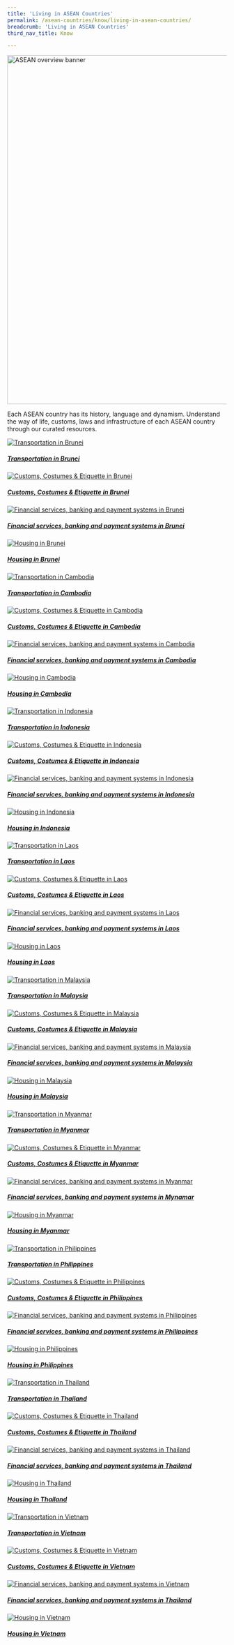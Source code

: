 ```yaml
---
title: 'Living in ASEAN Countries'
permalink: /asean-countries/know/living-in-asean-countries/
breadcrumb: 'Living in ASEAN Countries'
third_nav_title: Know

---
```



<img src="/images/asean-living/Living in ASEAN new.jpg" alt="ASEAN overview banner" style="width:800px;">

Each ASEAN country has its history, language and dynamism. Understand the way of life, customs, laws and infrastructure of each ASEAN country through our curated resources.

<div>
	<div class="row is-multiline">
		<div class="col is-half-tablet padding--bottom--lg">
			<a href="/asean-countries/know/living-in-asean-countries/transportation-in-brunei/" class="project-link">
				<img src="/images/asean-living/Transportation-Brunei-small.jpg" alt="Transportation in Brunei" class="project-image">
			<div class="project-card">
				<div class="project-title margin--bottom--xs">
					<h5><b>Transportation in Brunei</b></h5>
				</div>
			</div>
			</a>
		</div>
		<div class="col is-half-tablet padding--bottom--lg">
			<a href="/asean-countries/know/living-in-asean-countries/customs-costumes-etiquette-in-brunei/" class="project-link">
				<img src="/images/asean-living/Customs-Brunei-small.jpg" alt="Customs, Costumes &amp; Etiquette in Brunei" class="project-image">
			<div class="project-card">
				<div class="project-title margin--bottom--xs">
					<h5><b>Customs, Costumes &amp; Etiquette in Brunei</b></h5>
				</div>
			</div>
			</a>
		</div>
	</div>
</div>

<p></p><p>
</p><div>
	<div class="row is-multiline">
		<div class="col is-half-tablet padding--bottom--lg">
			<a href="/asean-countries/know/living-in-asean-countries/financial-banking-payment-in-brunei/" class="project-link">
				<img src="/images/asean-living/ASEAN-Brunei-Banking-small.jpg" alt="Financial services, banking and payment systems in Brunei" class="project-image">
			<div class="project-card">
				<div class="project-title margin--bottom--xs">
					<h5><b>Financial services, banking and payment systems in Brunei</b></h5>
				</div>
			</div>
			</a>
		</div>
		<div class="col is-half-tablet padding--bottom--lg">
			<a href="/asean-countries/know/living-in-asean-countries/housing-in-brunei/" class="project-link">
				<img src="/images/asean-living/ASEAN-Brunei-Housing-Cover-small.jpg" alt="Housing in Brunei" class="project-image">
			<div class="project-card">
				<div class="project-title margin--bottom--xs">
					<h5><b>Housing in Brunei</b></h5>
				</div>
			</div>
			</a>
		</div>
	</div>
</div>

<p></p><p>
</p><div>
	<div class="row is-multiline">
		<div class="col is-half-tablet padding--bottom--lg">
			<a href="/asean-countries/know/living-in-asean-countries/transportation-in-cambodia/" class="project-link">
				<img src="/images/asean-living/Transportation-Cambodia-small.jpg" alt="Transportation in Cambodia" class="project-image">
			<div class="project-card">
				<div class="project-title margin--bottom--xs">
					<h5><b>Transportation in Cambodia</b></h5>
				</div>
			</div>
			</a>
		</div>
		<div class="col is-half-tablet padding--bottom--lg">
			<a href="/asean-countries/know/living-in-asean-countries/customs-costumes-etiquette-in-cambodia/" class="project-link">
				<img src="/images/asean-living/Customs-Cambodia-small.jpg" alt="Customs, Costumes &amp; Etiquette in Cambodia" class="project-image">
			<div class="project-card">
				<div class="project-title margin--bottom--xs">
					<h5><b>Customs, Costumes &amp; Etiquette in Cambodia</b></h5>
				</div>
			</div>
			</a>
		</div>
	</div>
</div>


<p></p><p>
</p><div>
	<div class="row is-multiline">
		<div class="col is-half-tablet padding--bottom--lg">
			<a href="/asean-countries/know/living-in-asean-countries/financial-banking-payment-in-cambodia/" class="project-link">
				<img src="/images/asean-living/ASEAN-Cambodia-Banking-small.jpg" alt="Financial services, banking and payment systems in Cambodia" class="project-image">
			<div class="project-card">
				<div class="project-title margin--bottom--xs">
					<h5><b>Financial services, banking and payment systems in Cambodia</b></h5>
				</div>
			</div>
			</a>
		</div>
		<div class="col is-half-tablet padding--bottom--lg">
			<a href="/asean-countries/know/living-in-asean-countries/housing-in-cambodia/" class="project-link">
				<img src="/images/asean-living/ASEAN-Cambodia-Housing-small.jpg" alt="Housing in Cambodia" class="project-image">
			<div class="project-card">
				<div class="project-title margin--bottom--xs">
					<h5><b>Housing in Cambodia</b></h5>
				</div>
			</div>
			</a>
		</div>
	</div>
</div>
<p></p><p>
</p><div>
	<div class="row is-multiline">
		<div class="col is-half-tablet padding--bottom--lg">
			<a href="/asean-countries/know/living-in-asean-countries/transportation-in-indonesia/" class="project-link">
				<img src="/images/asean-living/Transportation-Indonesia-small.jpg" alt="Transportation in Indonesia" class="project-image">
			<div class="project-card">
				<div class="project-title margin--bottom--xs">
					<h5><b>Transportation in Indonesia</b></h5>
				</div>
			</div>
			</a>
		</div>
		<div class="col is-half-tablet padding--bottom--lg">
			<a href="/asean-countries/know/living-in-asean-countries/customs-costumes-etiquette-in-indonesia/" class="project-link">
				<img src="/images/asean-living/Customs-Indonesia-small.jpg" alt="Customs, Costumes &amp; Etiquette in Indonesia" class="project-image">
			<div class="project-card">
				<div class="project-title margin--bottom--xs">
					<h5><b>Customs, Costumes &amp; Etiquette in Indonesia</b></h5>
				</div>
			</div>
			</a>
		</div>
	</div>
</div>


<p></p><p>
</p><div>
	<div class="row is-multiline">
		<div class="col is-half-tablet padding--bottom--lg">
			<a href="/asean-countries/know/living-in-asean-countries/financial-banking-payment-in-indonesia/" class="project-link">
				<img src="/images/asean-living/ASEAN-Indonesia-Banking-small.jpg" alt="Financial services, banking and payment systems in Indonesia" class="project-image">
			<div class="project-card">
				<div class="project-title margin--bottom--xs">
					<h5><b>Financial services, banking and payment systems in Indonesia</b></h5>
				</div>
			</div>
			</a>
		</div>
		<div class="col is-half-tablet padding--bottom--lg">
			<a href="/asean-countries/know/living-in-asean-countries/housing-in-indonesia/" class="project-link">
				<img src="/images/asean-living/ASEAN-Indonesia-Housing-small.jpg" alt="Housing in Indonesia" class="project-image">
			<div class="project-card">
				<div class="project-title margin--bottom--xs">
					<h5><b>Housing in Indonesia</b></h5>
				</div>
			</div>
			</a>
		</div>
	</div>
</div>

<p></p><p>

</p><div>
	<div class="row is-multiline">
		<div class="col is-half-tablet padding--bottom--lg">
			<a href="/asean-countries/know/living-in-asean-countries/transportation-in-laos/" class="project-link">
				<img src="/images/asean-living/Transportation-Laos-small.jpg" alt="Transportation in Laos" class="project-image">
			<div class="project-card">
				<div class="project-title margin--bottom--xs">
					<h5><b>Transportation in Laos</b></h5>
				</div>
			</div>
			</a>
		</div>
		<div class="col is-half-tablet padding--bottom--lg">
			<a href="/asean-countries/know/living-in-asean-countries/customs-costumes-etiquette-in-laos/" class="project-link">
				<img src="/images/asean-living/Customs-Laos-small.jpg" alt="Customs, Costumes &amp; Etiquette in Laos" class="project-image">
			<div class="project-card">
				<div class="project-title margin--bottom--xs">
					<h5><b>Customs, Costumes &amp; Etiquette in Laos</b></h5>
				</div>
			</div>
			</a>
		</div>
	</div>
</div>

<p></p><p>

</p><div>
	<div class="row is-multiline">
		<div class="col is-half-tablet padding--bottom--lg">
			<a href="/asean-countries/know/living-in-asean-countries/financial-banking-payment-in-laos/" class="project-link">
				<img src="/images/asean-living/ASEAN-Laos-Banking-small.jpg" alt="Financial services, banking and payment systems in Laos" class="project-image">
			<div class="project-card">
				<div class="project-title margin--bottom--xs">
					<h5><b>Financial services, banking and payment systems in Laos</b></h5>
				</div>
			</div>
			</a>
		</div>
		<div class="col is-half-tablet padding--bottom--lg">
			<a href="/asean-countries/know/living-in-asean-countries/housing-in-laos/" class="project-link">
				<img src="/images/asean-living/ASEAN-Laos-Housing-small.jpg" alt="Housing in Laos" class="project-image">
			<div class="project-card">
				<div class="project-title margin--bottom--xs">
					<h5><b>Housing in Laos</b></h5>
				</div>
			</div>
			</a>
		</div>
	</div>
</div>

<p></p><p>

</p><div>
	<div class="row is-multiline">
		<div class="col is-half-tablet padding--bottom--lg">
			<a href="/asean-countries/know/living-in-asean-countries/transportation-in-malaysia/" class="project-link">
				<img src="/images/asean-living/Transportation-Malaysia-small.jpg" alt="Transportation in Malaysia" class="project-image">
			<div class="project-card">
				<div class="project-title margin--bottom--xs">
					<h5><b>Transportation in Malaysia</b></h5>
				</div>
			</div>
			</a>
		</div>
		<div class="col is-half-tablet padding--bottom--lg">
			<a href="/asean-countries/know/living-in-asean-countries/customs-costumes-etiquette-in-malaysia/" class="project-link">
				<img src="/images/asean-living/Customs-Malaysia-small.jpg" alt="Customs, Costumes &amp; Etiquette in Malaysia" class="project-image">
			<div class="project-card">
				<div class="project-title margin--bottom--xs">
					<h5><b>Customs, Costumes &amp; Etiquette in Malaysia</b></h5>
				</div>
			</div>
			</a>
		</div>
	</div>
</div>

<p></p><p>

</p><div>
	<div class="row is-multiline">
		<div class="col is-half-tablet padding--bottom--lg">
			<a href="/asean-countries/know/living-in-asean-countries/financial-banking-payment-in-malaysia/" class="project-link">
				<img src="/images/asean-living/ASEAN-Malaysia-Banking-small.jpg" alt="Financial services, banking and payment systems in Malaysia" class="project-image">
			<div class="project-card">
				<div class="project-title margin--bottom--xs">
					<h5><b>Financial services, banking and payment systems in Malaysia</b></h5>
				</div>
			</div>
			</a>
		</div>
		<div class="col is-half-tablet padding--bottom--lg">
			<a href="/asean-countries/know/living-in-asean-countries/housing-in-malaysia/" class="project-link">
				<img src="/images/asean-living/ASEAN-Malaysia-Housing-small.jpg" alt="Housing in Malaysia" class="project-image">
			<div class="project-card">
				<div class="project-title margin--bottom--xs">
					<h5><b>Housing in Malaysia</b></h5>
				</div>
			</div>
			</a>
		</div>
	</div>
</div>

<p></p><p>

</p><div>
	<div class="row is-multiline">
		<div class="col is-half-tablet padding--bottom--lg">
			<a href="/asean-countries/know/living-in-asean-countries/transportation-in-myanmar/" class="project-link">
				<img src="/images/asean-living/Transportation-Myanmar-small.jpg" alt="Transportation in Myanmar" class="project-image">
			<div class="project-card">
				<div class="project-title margin--bottom--xs">
					<h5><b>Transportation in Myanmar</b></h5>
				</div>
			</div>
			</a>
		</div>
		<div class="col is-half-tablet padding--bottom--lg">
			<a href="/asean-countries/know/living-in-asean-countries/customs-costumes-etiquette-in-myanmar/" class="project-link">
				<img src="/images/asean-living/Customs-Myanmar-small.jpg" alt="Customs, Costumes &amp; Etiquette in Myanmar" class="project-image">
			<div class="project-card">
				<div class="project-title margin--bottom--xs">
					<h5><b>Customs, Costumes &amp; Etiquette in Myanmar</b></h5>
				</div>
			</div>
			</a>
		</div>
	</div>
</div>

<p></p><p>

</p><div>
	<div class="row is-multiline">
		<div class="col is-half-tablet padding--bottom--lg">
			<a href="/asean-countries/know/living-in-asean-countries/financial-banking-payment-in-myanmar/" class="project-link">
				<img src="/images/asean-living/ASEAN-Myanmar-Banking-small.jpg" alt="Financial services, banking and payment systems in Myanmar" class="project-image">
			<div class="project-card">
				<div class="project-title margin--bottom--xs">
					<h5><b>Financial services, banking and payment systems in Mynamar</b></h5>
				</div>
			</div>
			</a>
		</div>
		<div class="col is-half-tablet padding--bottom--lg">
			<a href="/asean-countries/know/living-in-asean-countries/housing-in-myanmar/" class="project-link">
				<img src="/images/asean-living/ASEAN-Myanmar-Housing-small.jpg" alt="Housing in Myanmar" class="project-image">
			<div class="project-card">
				<div class="project-title margin--bottom--xs">
					<h5><b>Housing in Myanmar</b></h5>
				</div>
			</div>
			</a>
		</div>
	</div>
</div>

<p></p><p>

</p><div>
	<div class="row is-multiline">
		<div class="col is-half-tablet padding--bottom--lg">
			<a href="/asean-countries/know/living-in-asean-countries/transportation-in-philippines/" class="project-link">
				<img src="/images/asean-living/Transportation-Philippines-small.jpg" alt="Transportation in Philippines" class="project-image">
			<div class="project-card">
				<div class="project-title margin--bottom--xs">
					<h5><b>Transportation in Philippines</b></h5>
				</div>
			</div>
			</a>
		</div>
		<div class="col is-half-tablet padding--bottom--lg">
			<a href="/asean-countries/know/living-in-asean-countries/customs-costumes-etiquette-in-philippines/" class="project-link">
				<img src="/images/asean-living/Customs-Philippines-small.jpg" alt="Customs, Costumes &amp; Etiquette in Philippines" class="project-image">
			<div class="project-card">
				<div class="project-title margin--bottom--xs">
					<h5><b>Customs, Costumes &amp; Etiquette in Philippines</b></h5>
				</div>
			</div>
			</a>
		</div>
	</div>
</div>

<p></p><p>

</p><div>
	<div class="row is-multiline">
		<div class="col is-half-tablet padding--bottom--lg">
			<a href="/asean-countries/know/living-in-asean-countries/financial-banking-payment-in-philippines/" class="project-link">
				<img src="/images/asean-living/ASEAN-Philippines-Banking-small.jpg" alt="Financial services, banking and payment systems in Philippines" class="project-image">
			<div class="project-card">
				<div class="project-title margin--bottom--xs">
					<h5><b>Financial services, banking and payment systems in Philippines</b></h5>
				</div>
			</div>
			</a>
		</div>
		<div class="col is-half-tablet padding--bottom--lg">
			<a href="/asean-countries/know/living-in-asean-countries/housing-in-philippines/" class="project-link">
				<img src="/images/asean-living/ASEAN-Philippines-Housing-small.jpg" alt="Housing in Philippines" class="project-image">
			<div class="project-card">
				<div class="project-title margin--bottom--xs">
					<h5><b>Housing in Philippines</b></h5>
				</div>
			</div>
			</a>
		</div>
	</div>
</div>

<p></p><p>

</p><div>
	<div class="row is-multiline">
		<div class="col is-half-tablet padding--bottom--lg">
			<a href="/asean-countries/know/living-in-asean-countries/transportation-in-thailand/" class="project-link">
				<img src="/images/asean-living/Transportation-Thailand-small.jpg" alt="Transportation in Thailand" class="project-image">
			<div class="project-card">
				<div class="project-title margin--bottom--xs">
					<h5><b>Transportation in Thailand</b></h5>
				</div>
			</div>
			</a>
		</div>
		<div class="col is-half-tablet padding--bottom--lg">
			<a href="/asean-countries/know/living-in-asean-countries/customs-costumes-etiquette-in-thailand/" class="project-link">
				<img src="/images/asean-living/Customs-Thailand-small.jpg" alt="Customs, Costumes &amp; Etiquette in Thailand" class="project-image">
			<div class="project-card">
				<div class="project-title margin--bottom--xs">
					<h5><b>Customs, Costumes &amp; Etiquette in Thailand</b></h5>
				</div>
			</div>
			</a>
		</div>
	</div>
</div>

<p></p><p>

</p><div>
	<div class="row is-multiline">
		<div class="col is-half-tablet padding--bottom--lg">
			<a href="/asean-countries/know/living-in-asean-countries/financial-banking-payment-in-thailand/" class="project-link">
				<img src="/images/asean-living/ASEAN-Thailand-Banking-small.jpg" alt="Financial services, banking and payment systems in Thailand" class="project-image">
			<div class="project-card">
				<div class="project-title margin--bottom--xs">
					<h5><b>Financial services, banking and payment systems in Thailand</b></h5>
				</div>
			</div>
			</a>
		</div>
		<div class="col is-half-tablet padding--bottom--lg">
			<a href="/asean-countries/know/living-in-asean-countries/housing-in-thailand/" class="project-link">
				<img src="/images/asean-living/ASEAN-Thailand-Housing-small.jpg" alt="Housing in Thailand" class="project-image">
			<div class="project-card">
				<div class="project-title margin--bottom--xs">
					<h5><b>Housing in Thailand</b></h5>
				</div>
			</div>
			</a>
		</div>
	</div>
</div>

<p></p><p>

</p><div>
	<div class="row is-multiline">
		<div class="col is-half-tablet padding--bottom--lg">
			<a href="/asean-countries/know/living-in-asean-countries/transportation-in-vietnam/" class="project-link">
				<img src="/images/asean-living/Transportation-Vietnam-small.jpg" alt="Transportation in Vietnam" class="project-image">
			<div class="project-card">
				<div class="project-title margin--bottom--xs">
					<h5><b>Transportation in Vietnam</b></h5>
				</div>
			</div>
			</a>
		</div>
		<div class="col is-half-tablet padding--bottom--lg">
			<a href="/asean-countries/know/living-in-asean-countries/customs-costumes-etiquette-in-vietnam/" class="project-link">
				<img src="/images/asean-living/Customs-Vietnam-small.jpg" alt="Customs, Costumes &amp; Etiquette in Vietnam" class="project-image">
			<div class="project-card">
				<div class="project-title margin--bottom--xs">
					<h5><b>Customs, Costumes &amp; Etiquette in Vietnam</b></h5>
				</div>
			</div>
			</a>
		</div>
	</div>
</div>

<p></p><p>

</p><div>
	<div class="row is-multiline">
		<div class="col is-half-tablet padding--bottom--lg">
			<a href="/asean-countries/know/living-in-asean-countries/financial-banking-payment-in-vietnam/" class="project-link">
				<img src="/images/asean-living/ASEAN-Vietnam-Banking-small.jpg" alt="Financial services, banking and payment systems in Vietnam" class="project-image">
			<div class="project-card">
				<div class="project-title margin--bottom--xs">
					<h5><b>Financial services, banking and payment systems in Thailand</b></h5>
				</div>
			</div>
			</a>
		</div>
		<div class="col is-half-tablet padding--bottom--lg">
			<a href="/asean-countries/know/living-in-asean-countries/housing-in-vietnam/" class="project-link">
				<img src="/images/asean-living/ASEAN-Vietnam-Housing-small.jpg" alt="Housing in Vietnam" class="project-image">
			<div class="project-card">
				<div class="project-title margin--bottom--xs">
					<h5><b>Housing in Vietnam</b></h5>
				</div>
			</div>
			</a>
		</div>
	</div>
</div>